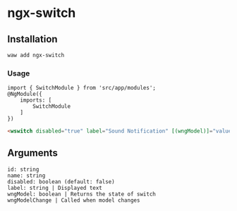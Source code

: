 # ngx-switch

## Installation

```sh
waw add ngx-switch
```
### Usage
```
import { SwitchModule } from 'src/app/modules';
@NgModule({
	imports: [
		SwitchModule
	]
})

```

```html
<wswitch disabled="true" label="Sound Notification" [(wngModel)]="value.switch" (wngModelChange)="function()"></wswitch>
```

## Arguments
```
id: string
name: string
disabled: boolean (default: false)
label: string | Displayed text
wngModel: boolean | Returns the state of switch
wngModelChange | Called when model changes
```
